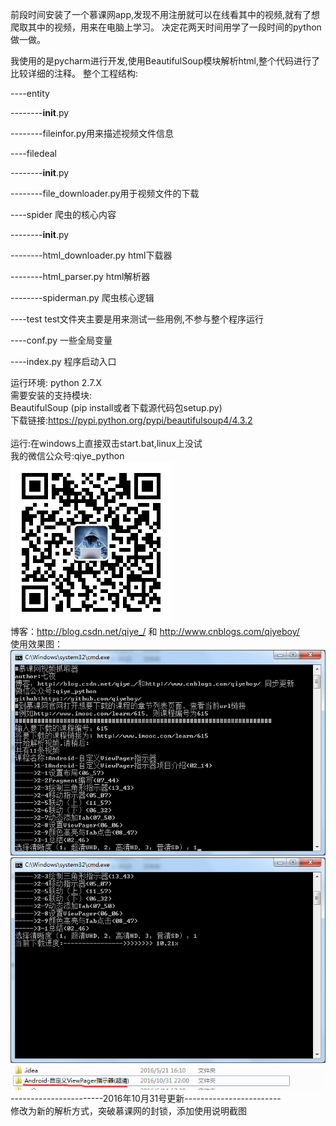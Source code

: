﻿前段时间安装了一个慕课网app,发现不用注册就可以在线看其中的视频,就有了想爬取其中的视频，用来在电脑上学习。
决定花两天时间用学了一段时间的python做一做。

我使用的是pycharm进行开发,使用BeautifulSoup模块解析html,整个代码进行了比较详细的注释。
整个工程结构:

----entity

--------__init__.py

--------fileinfor.py用来描述视频文件信息

----filedeal

--------__init__.py

--------file_downloader.py用于视频文件的下载

----spider 爬虫的核心内容

--------__init__.py

--------html_downloader.py html下载器

--------html_parser.py  html解析器

--------spiderman.py  爬虫核心逻辑

----test test文件夹主要是用来测试一些用例,不参与整个程序运行

----conf.py 一些全局变量

----index.py 程序启动入口


运行环境:
python 2.7.X
<br/>
需要安装的支持模块:
<br/>
BeautifulSoup (pip install或者下载源代码包setup.py)
<br/>
下载链接:https://pypi.python.org/pypi/beautifulsoup4/4.3.2
<br/>
<br/>
运行:在windows上直接双击start.bat,linux上没试
<br/>
我的微信公众号:qiye_python
<br/>
![](qiye2.jpg)
<br/>
博客：http://blog.csdn.net/qiye_/ 和 http://www.cnblogs.com/qiyeboy/
<br/>
使用效果图：
<br/>
![](yanshi1.png)
<br/>
![](yanshi2.png)
<br/>
![](yanshi3.png)
<br/>
-----------------------2016年10月31号更新------------------------
<br/>
修改为新的解析方式，突破慕课网的封锁，添加使用说明截图
